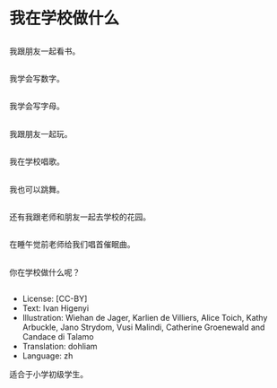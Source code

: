 # 我在学校做什么

##
我跟朋友一起看书。

##
我学会写数字。

##
我学会写字母。

##
我跟朋友一起玩。

##
我在学校唱歌。

##
我也可以跳舞。

##
还有我跟老师和朋友一起去学校的花园。

##
在睡午觉前老师给我们唱首催眠曲。

##
你在学校做什么呢？

##
* License: [CC-BY]
* Text: Ivan Higenyi
* Illustration: Wiehan de Jager, Karlien de Villiers, Alice Toich, Kathy Arbuckle, Jano Strydom, Vusi Malindi, Catherine Groenewald and Candace di Talamo
* Translation: dohliam
* Language: zh

适合于小学初级学生。
